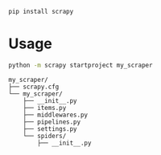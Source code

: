 ```bash
pip install scrapy
```
# **Usage**
```bash
python -m scrapy startproject my_scraper
```

```
my_scraper/
├── scrapy.cfg
└── my_scraper/
    ├── __init__.py
    ├── items.py
    ├── middlewares.py
    ├── pipelines.py
    ├── settings.py
    └── spiders/
        ├── __init__.py
```